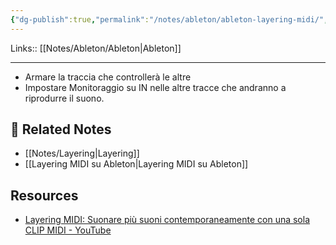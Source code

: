 ```yaml
---
{"dg-publish":true,"permalink":"/notes/ableton/ableton-layering-midi/","tags":["type/note"]}
---
```


Links:: [[Notes/Ableton/Ableton\|Ableton]]

---
- Armare la traccia che controllerà le altre
- Impostare Monitoraggio su IN nelle altre tracce che andranno a riprodurre il suono.




## 🔗 Related Notes

- [[Notes/Layering\|Layering]]
- [[Layering MIDI su Ableton\|Layering MIDI su Ableton]]


## Resources

- [Layering MIDI: Suonare più suoni contemporaneamente con una sola CLIP MIDI - YouTube](https://youtu.be/-m4q_EOQijk)
